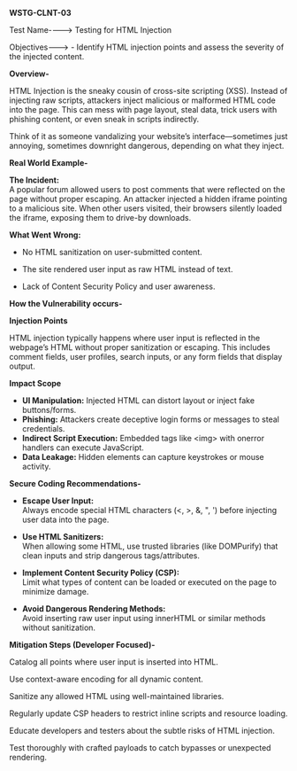 **WSTG-CLNT-03**

Test Name----\> Testing for HTML Injection

Objectives---\> \- Identify HTML injection points and assess the severity of the injected content.

**Overview-**

HTML Injection is the sneaky cousin of cross-site scripting (XSS). Instead of injecting raw scripts, attackers inject malicious or malformed HTML code into the page. This can mess with page layout, steal data, trick users with phishing content, or even sneak in scripts indirectly.

Think of it as someone vandalizing your website’s interface—sometimes just annoying, sometimes downright dangerous, depending on what they inject.

**Real World Example-**

**The Incident:**  
A popular forum allowed users to post comments that were reflected on the page without proper escaping. An attacker injected a hidden iframe pointing to a malicious site. When other users visited, their browsers silently loaded the iframe, exposing them to drive-by downloads.

**What Went Wrong:**

* No HTML sanitization on user-submitted content.

* The site rendered user input as raw HTML instead of text.

* Lack of Content Security Policy and user awareness.

**How the Vulnerability occurs-**

**Injection Points**

HTML injection typically happens where user input is reflected in the webpage’s HTML without proper sanitization or escaping. This includes comment fields, user profiles, search inputs, or any form fields that display output.

**Impact Scope**

* **UI Manipulation:** Injected HTML can distort layout or inject fake buttons/forms.  
* **Phishing:** Attackers create deceptive login forms or messages to steal credentials.  
* **Indirect Script Execution:** Embedded tags like \<img\> with onerror handlers can execute JavaScript.  
* **Data Leakage:** Hidden elements can capture keystrokes or mouse activity.

**Secure Coding Recommendations-**

* **Escape User Input:**  
  Always encode special HTML characters (\<, \>, &, ", ') before injecting user data into the page.

* **Use HTML Sanitizers:**  
  When allowing some HTML, use trusted libraries (like DOMPurify) that clean inputs and strip dangerous tags/attributes.

* **Implement Content Security Policy (CSP):**  
  Limit what types of content can be loaded or executed on the page to minimize damage.

* **Avoid Dangerous Rendering Methods:**  
  Avoid inserting raw user input using innerHTML or similar methods without sanitization.

**Mitigation Steps (Developer Focused)-**

  Catalog all points where user input is inserted into HTML.

  Use context-aware encoding for all dynamic content.

  Sanitize any allowed HTML using well-maintained libraries.

  Regularly update CSP headers to restrict inline scripts and resource loading.

  Educate developers and testers about the subtle risks of HTML injection.

  Test thoroughly with crafted payloads to catch bypasses or unexpected rendering.

